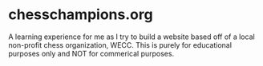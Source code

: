 # chesschampions.org
A learning experience for me as I try to build a website based off of a local non-profit chess organization, WECC. This is purely for educational purposes only and NOT for commerical purposes.
